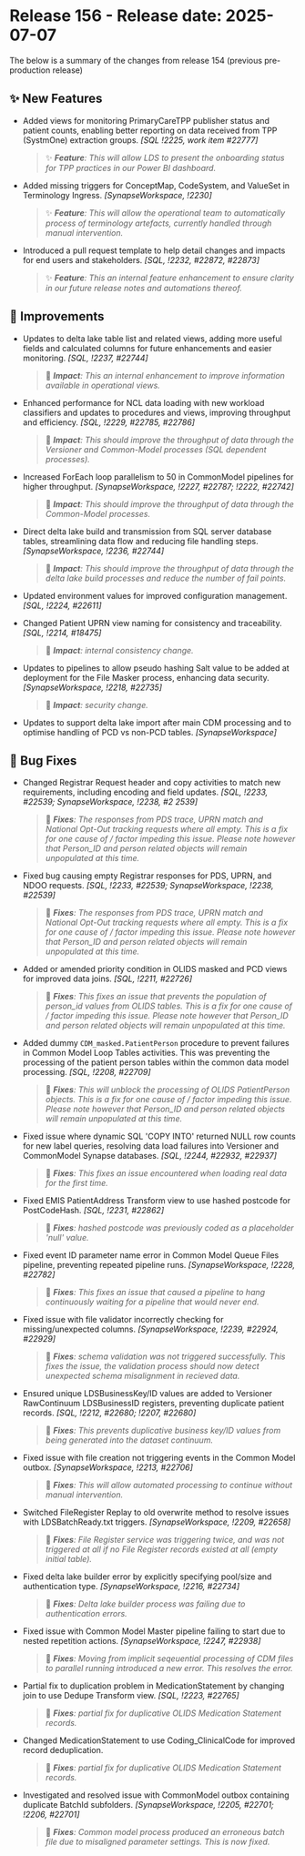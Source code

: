 # Release 156 - Release date: 2025-07-07

The below is a summary of the changes from release 154 (previous pre-production release)

## ✨ New Features

- Added views for monitoring PrimaryCareTPP publisher status and patient counts, enabling better reporting on data received from TPP (SystmOne) extraction groups. *[SQL !2225, work item #22777]*
  > ✨ ***Feature**: This will allow LDS to present the onboarding status for TPP practices in our Power BI dashboard.*

- Added missing triggers for ConceptMap, CodeSystem, and ValueSet in Terminology Ingress. *[SynapseWorkspace, !2230]*
  > ✨ ***Feature**: This will allow the operational team to automatically process of terminology artefacts, currently handled through manual intervention.*

- Introduced a pull request template to help detail changes and impacts for end users and stakeholders. *[SQL, !2232, #22872, #22873]*
  > ✨ ***Feature**: This an internal feature enhancement to ensure clarity in our future release notes and automations thereof.*

## 🧰 Improvements

- Updates to delta lake table list and related views, adding more useful fields and calculated columns for future enhancements and easier monitoring. *[SQL, !2237, #22744]*
  > 🎯 ***Impact**: This an internal enhancement to improve information available in operational views.*

- Enhanced performance for NCL data loading with new workload classifiers and updates to procedures and views, improving throughput and efficiency. *[SQL, !2229, #22785,
#22786]*
  > 🎯 ***Impact**: This should improve the throughput of data through the Versioner and Common-Model processes (SQL dependent processes).*

- Increased ForEach loop parallelism to 50 in CommonModel pipelines for higher throughput. *[SynapseWorkspace, !2227, #22787; !2222, #22742]*
  > 🎯 ***Impact**: This should improve the throughput of data through the Common-Model processes.*

- Direct delta lake build and transmission from SQL server database tables, streamlining data flow and reducing file handling steps. *[SynapseWorkspace, !2236, #22744]*
  > 🎯 ***Impact**: This should improve the throughput of data through the delta lake build processes and reduce the number of fail points.*

- Updated environment values for improved configuration management. *[SQL, !2224, #22611]*
- Changed Patient UPRN view naming for consistency and traceability. *[SQL, !2214, #18475]*
    > 🎯 ***Impact**: internal consistency change.*

- Updates to pipelines to allow pseudo hashing Salt value to be added at deployment for the File Masker process, enhancing data security. *[SynapseWorkspace, !2218, #22735]*
    > 🎯 ***Impact**: security change.*

- Updates to support delta lake import after main CDM processing and to optimise handling of PCD vs non-PCD tables. *[SynapseWorkspace]*

## 🐞 Bug Fixes

- Changed Registrar Request header and copy activities to match new requirements, including encoding and field updates. *[SQL, !2233, #22539; SynapseWorkspace, !2238, #2
2539]*
    > 🐞 ***Fixes**: The responses from PDS trace, UPRN match and National Opt-Out tracking requests where all empty. This is a fix for one cause of / factor impeding this issue. Please note however that Person_ID and person related objects will remain unpopulated at this time.*

- Fixed bug causing empty Registrar responses for PDS, UPRN, and NDOO requests. *[SQL, !2233, #22539; SynapseWorkspace, !2238, #22539]*
    > 🐞 ***Fixes**: The responses from PDS trace, UPRN match and National Opt-Out tracking requests where all empty. This is a fix for one cause of / factor impeding this issue. Please note however that Person_ID and person related objects will remain unpopulated at this time.*

- Added or amended priority condition in OLIDS masked and PCD views for improved data joins. *[SQL, !2211, #22726]*
    > 🐞 ***Fixes**: This fixes an issue that prevents the population of person_id values from OLIDS tables. This is a fix for one cause of / factor impeding this issue. Please note however that Person_ID and person related objects will remain unpopulated at this time.*

- Added dummy `CDM_masked.PatientPerson` procedure to prevent failures in Common Model Loop Tables activities. This was preventing the processing of the patient person tables within the common data model processing. *[SQL, !2208, #22709]* 
    > 🐞 ***Fixes**: This will unblock the processing of OLIDS PatientPerson objects. This is a fix for one cause of / factor impeding this issue. Please note however that Person_ID and person related objects will remain unpopulated at this time.*

- Fixed issue where dynamic SQL 'COPY INTO' returned NULL row counts for new label queries, resolving data load failures into Versioner and CommonModel Synapse databases. *[SQL, !2244, #22932, #22937]*
    > 🐞 ***Fixes**: This fixes an issue encountered when loading real data for the first time.*

- Fixed EMIS PatientAddress Transform view to use hashed postcode for PostCodeHash. *[SQL, !2231, #22862]*
    > 🐞 ***Fixes**: hashed postcode was previously coded as a placeholder 'null' value.*

- Fixed event ID parameter name error in Common Model Queue Files pipeline, preventing repeated pipeline runs. *[SynapseWorkspace, !2228, #22782]*
    > 🐞 ***Fixes**: This fixes an issue that caused a pipeline to hang continuously waiting for a pipeline that would never end.*

- Fixed issue with file validator incorrectly checking for missing/unexpected columns. *[SynapseWorkspace, !2239, #22924, #22929]*
    > 🐞 ***Fixes**: schema validation was not triggered successfully. This fixes the issue, the validation process should now detect unexpected schema misalignment in recieved data.*

- Ensured unique LDSBusinessKey/ID values are added to Versioner RawContinuum LDSBusinessID registers, preventing duplicate patient records. *[SQL, !2212, #22680; !2207,
#22680]*
    > 🐞 ***Fixes**: This prevents duplicative business key/ID values from being generated into the dataset continuum.*

- Fixed issue with file creation not triggering events in the Common Model outbox. *[SynapseWorkspace, !2213, #22706]*
    > 🐞 ***Fixes**: This will allow automated processing to continue without manual intervention.*

- Switched FileRegister Replay to old overwrite method to resolve issues with LDSBatchReady.txt triggers. *[SynapseWorkspace, !2209, #22658]*
    > 🐞 ***Fixes**: File Register service was triggering twice, and was not triggered at all if no File Register records existed at all (empty initial table).*

- Fixed delta lake builder error by explicitly specifying pool/size and authentication type. *[SynapseWorkspace, !2216, #22734]*
    > 🐞 ***Fixes**: Delta lake builder process was failing due to authentication errors.*

- Fixed issue with Common Model Master pipeline failing to start due to nested repetition actions. *[SynapseWorkspace, !2247, #22938]*
    > 🐞 ***Fixes**: Moving from implicit seqeuential processing of CDM files to parallel running introduced a new error. This resolves the error.*

- Partial fix to duplication problem in MedicationStatement by changing join to use Dedupe Transform view. *[SQL, !2223, #22765]*
    > 🐞 ***Fixes**: partial fix for duplicative OLIDS Medication Statement records.*

- Changed MedicationStatement to use Coding_ClinicalCode for improved record deduplication.
    > 🐞 ***Fixes**: partial fix for duplicative OLIDS Medication Statement records.*

- Investigated and resolved issue with CommonModel outbox containing duplicate BatchId subfolders. *[SynapseWorkspace, !2205, #22701; !2206, #22701]*
    > 🐞 ***Fixes**: Common model process produced an erroneous batch file due to misaligned parameter settings. This is now fixed.*
